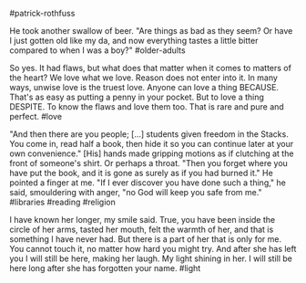 #patrick-rothfuss

He took another swallow of beer. "Are things as bad as they seem? Or have I just gotten old like my da, and now everything tastes a little bitter compared to when I was a boy?"
#older-adults 

So yes. It had flaws, but what does that matter when it comes to matters of the heart? We love what we love. Reason does not enter into it. In many ways, unwise love is the truest love. Anyone can love a thing BECAUSE. That's as easy as putting a penny in your pocket. But to love a thing DESPITE. To know the flaws and love them too. That is rare and pure and perfect.
#love 

"And then there are you people; \[...\] students given freedom in the Stacks. You come in, read half a book, then hide it so you can continue later at your own convenience." \[His\] hands made gripping motions as if clutching at the front of someone's shirt. Or perhaps a throat. "Then you forget where you have put the book, and it is gone as surely as if you had burned it." He pointed a finger at me. "If I ever discover you have done such a thing," he said, smouldering with anger, "no God will keep you safe from me." #libraries #reading #religion

I have known her longer, my smile said. True, you have been inside the circle of her arms, tasted her mouth, felt the warmth of her, and that is something I have never had. But there is a part of her that is only for me. You cannot touch it, no matter how hard you might try. And after she has left you I will still be here, making her laugh. My light shining in her. I will still be here long after she has forgotten your name. #light